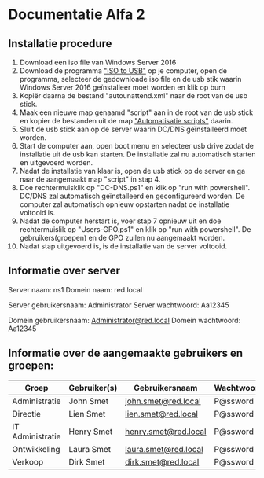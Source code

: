 # Documentatie Alfa 2
## Installatie procedure
1. Download een iso file van Windows Server 2016
2. Download de programma ["ISO to USB"](http://www.isotousb.com) op je computer, open de programma, selecteer de gedownloade iso file en de usb stik waarin Windows Server 2016 geïnstalleer moet worden en klik op burn
3. Kopiër daarna de bestand "autounattend.xml" naar de root van de usb stick.
4. Maak een nieuwe map genaamd "script" aan in de root van de usb stick en kopier de bestanden uit de map ["Automatisatie scripts"](https://github.com/HoGentTIN/p3ops-red/tree/master/Alfa%202%20-%20DC%20%26%20DNS/Automatisatie%20scripts) daarin.
5. Sluit de usb stick aan op de server waarin DC/DNS geïnstalleerd moet worden. 
6. Start de computer aan, open boot menu en selecteer usb drive zodat de installatie uit de usb kan starten. De installatie zal nu automatisch starten en uitgevoerd worden.
7. Nadat de installatie van klaar is, open de usb stick op de server en ga naar de aangemaakt map "script" in stap 4.
8. Doe rechtermuisklik op "DC-DNS.ps1" en klik op "run with powershell". DC/DNS zal automatisch geïnstalleerd en geconfigureerd worden. De computer zal automatisch opnieuw opstarten nadat de installatie voltooid is.
9. Nadat de computer herstart is, voer stap 7 opnieuw uit en doe rechtermuislik op "Users-GPO.ps1" en klik op "run with powershell". De gebruikers(groepen) en de GPO zullen nu aangemaakt worden.
10. Nadat stap uitgevoerd is, is de installatie van de server voltooid.

## Informatie over server
Server naam: ns1
Domein naam: red.local

Server gebruikersnaam: Administrator
Server wachtwoord: Aa12345

Domein gebruikersnaam: Administrator@red.local
Domein wachtwoord: Aa12345

## Informatie over de aangemaakte gebruikers en groepen:


| Groep            | Gebruiker(s)                 | Gebruikersnaam | Wachtwoord  |
|------------------|------------------------------|------------------------------|------------------------------|
| Administratie    | John Smet | john.smet@red.local| P@ssword|
| Directie         | Lien Smet                 | lien.smet@red.local| P@ssword |
| IT Administratie | Henry Smet                 | henry.smet@red.local | P@ssword|
| Ontwikkeling     | Laura Smet              | laura.smet@red.local | P@ssword |
| Verkoop          | Dirk Smet                | dirk.smet@red.local | P@ssword |

